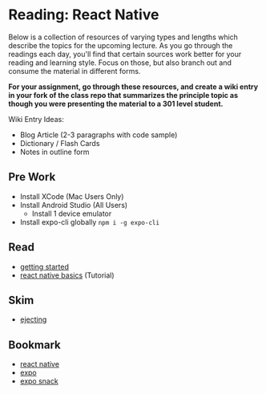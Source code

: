 # Reading: React Native

Below is a collection of resources of varying types and lengths which describe the topics for the upcoming lecture. As you go through the readings each day, you'll find that certain sources work better for your reading and learning style. Focus on those, but also branch out and consume the material in different forms.

**For your assignment, go through these resources, and create a wiki entry in your fork of the class repo that summarizes the principle topic as though you were presenting the material to a 301 level student.**

Wiki Entry Ideas:

-   Blog Article (2-3 paragraphs with code sample)
-   Dictionary / Flash Cards
-   Notes in outline form

## Pre Work

-   Install XCode (Mac Users Only)
-   Install Android Studio (All Users)
    -   Install 1 device emulator
-   Install expo-cli globally `npm i -g expo-cli`

## Read

-   [getting started](https://facebook.github.io/react-native/docs/getting-started)
-   [react native basics](https://facebook.github.io/react-native/docs/tutorial) (Tutorial)

## Skim

-   [ejecting](https://docs.expo.io/versions/latest/expokit/eject)

## Bookmark

-   [react native](https://facebook.github.io/react-native/)
-   [expo](https://expo.io/)
-   [expo snack](https://snack.expo.io/)
